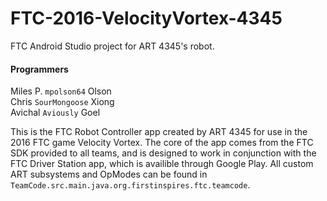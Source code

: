 # FTC-2016-VelocityVortex-4345
FTC Android Studio project for ART 4345's robot.

#### Programmers
Miles P. `mpolson64` Olson  
Chris `SourMongoose` Xiong  
Avichal `Aviously` Goel

This is the FTC Robot Controller app created by ART 4345 for use in the 2016 FTC game Velocity Vortex.
The core of the app comes from the FTC SDK provided to all teams, and is designed to work in conjunction with the FTC Driver Station app, which is availible through Google Play.
All custom ART subsystems and OpModes can be found in `TeamCode.src.main.java.org.firstinspires.ftc.teamcode`.
